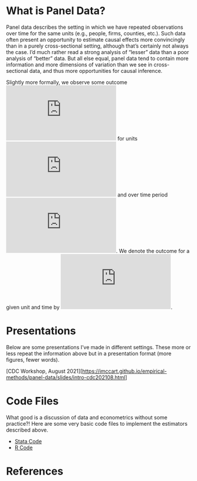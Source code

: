 What is Panel Data?
===================

Panel data describes the setting in which we have repeated observations
over time for the same units (e.g., people, firms, counties, etc.). Such
data often present an opportunity to estimate causal effects more
convincingly than in a purely cross-sectional setting, although that’s
certainly not always the case. I’d much rather read a strong analysis of
“lesser” data than a poor analysis of “better” data. But all else equal,
panel data tend to contain more information and more dimensions of
variation than we see in cross-sectional data, and thus more
opportunities for causal inference.

Slightly more formally, we observe some outcome
![y](https://latex.codecogs.com/png.latex?y "y") for units
![i=1,...,N](https://latex.codecogs.com/png.latex?i%3D1%2C...%2CN "i=1,...,N")
and over time period
![t=1,...,T](https://latex.codecogs.com/png.latex?t%3D1%2C...%2CT "t=1,...,T").
We denote the outcome for a given unit and time by
![y\_{it}](https://latex.codecogs.com/png.latex?y_%7Bit%7D "y_{it}").

Presentations
=============

Below are some presentations I’ve made in different settings. These more
or less repeat the information above but in a presentation format (more
figures, fewer words).

\[CDC Workshop, August
2021\]\[<a href="https://imccart.github.io/empirical-methods/panel-data/slides/intro-cdc202108.html" class="uri">https://imccart.github.io/empirical-methods/panel-data/slides/intro-cdc202108.html</a>\]

Code Files
==========

What good is a discussion of data and econometrics without some
practice?! Here are some very basic code files to implement the
estimators described above.

-   [Stata Code](code/Stata-panel.do)
-   [R Code](code/R-panel.R)

References
==========
